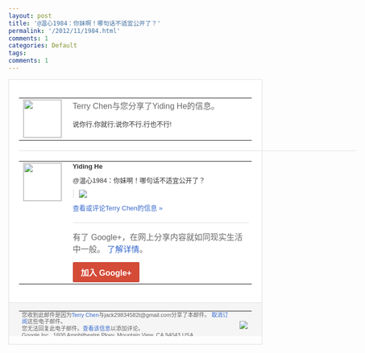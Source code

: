 ```yaml
---
layout: post
title: '@温心1984：你妹啊！哪句话不适宜公开了？'
permalink: '/2012/11/1984.html'
comments: 1
categories: Default
tags: 
comments: 1
---
```

<div style="border:solid 1px #dfdfdf;color:#686868;font:13px Arial"><div style="background-color:#fff;padding:20px;"><table cellpadding="0" cellspacing="0"><tr><td style="padding-right:15px;vertical-align:top"><a href="https://plus.google.com/_/notifications/emlink?emrecipient=110200756825219614165&amp;emid=CIDn1P_svLMCFUY4QAod-2MAAA&amp;path=%2F108643996575278738906&amp;dt=1352291121973&amp;uob=8"><img height="75" src="https://lh3.googleusercontent.com/-KKRGTyJ5Bl0/AAAAAAAAAAI/AAAAAAAAEEY/jllxqER5dCk/s75-c-k-a/photo.jpg" style="border:solid 1px #cccccc;" width="75"/></a></td><td style="width:578px;color:#333;font:13px Arial;vertical-align:top"><div style="color:#686868;font:16px Arial;padding-bottom:15px">Terry Chen与您分享了Yiding He的信息。</div><div style="padding-bottom:10px">说你行,你就行;说你不行,行也不行!</div></td></tr></table><div style="margin:20px 0;border-bottom:solid 1px #dfdfdf;width:670px"></div><table cellpadding="0" cellspacing="0"><tr><td style="padding-right:15px;vertical-align:top"><a href="https://plus.google.com/_/notifications/emlink?emrecipient=110200756825219614165&amp;emid=CIDn1P_svLMCFUY4QAod-2MAAA&amp;path=%2F112702840521030751111&amp;dt=1352291121973&amp;uob=8"><img height="75" src="https://lh5.googleusercontent.com/-vTBAwqnoDpg/AAAAAAAAAAI/AAAAAAAANAY/1lt33UKibQA/s75-c-k-a/photo.jpg" style="border:solid 1px #cccccc;" width="75"/></a></td><td style="width:578px;color:#333;font:13px Arial;vertical-align:top"><div style="font-weight:bold;padding-bottom:10px">Yiding He</div><div style="padding-bottom:10px">@温心1984：你妹啊！哪句话不适宜公开<wbr/>了？</div><div style="margin-bottom:10px;padding-left:10px; border-left:2px solid #EAEAEA"><span style="margin-right:5px"><a href="https://plus.google.com/_/notifications/emlink?emrecipient=110200756825219614165&amp;emid=CIDn1P_svLMCFUY4QAod-2MAAA&amp;path=%2F108643996575278738906%2Fposts%2FFDC6y2UaSaG%3Fgpinv%3DAMIXal_sRY3NLMVS8hOfOLAApku1syNggHPj8fjzr9NDhD4vP6eaB16pTMdp9OZJZN3SwVHHhCCGQ28Vfb8TsIgd86AGeZFnrPA2oATYEemWbq4ZImWELD4&amp;dt=1352291121973&amp;uob=8" style="color:#3366CC;text-decoration:none;"><img border="0" src="https://lh3.googleusercontent.com/-lr9Bu-UmE9c/UJpRFllyGgI/AAAAAAAASPI/-WojpjRg-zU/h120/6b592247gw1dympnjx8epj.jpg" style="max-height:200px;max-width:275px"/></a></span></div><a href="https://plus.google.com/_/notifications/emlink?emrecipient=110200756825219614165&amp;emid=CIDn1P_svLMCFUY4QAod-2MAAA&amp;path=%2F108643996575278738906%2Fposts%2FFDC6y2UaSaG%3Fgpinv%3DAMIXal_sRY3NLMVS8hOfOLAApku1syNggHPj8fjzr9NDhD4vP6eaB16pTMdp9OZJZN3SwVHHhCCGQ28Vfb8TsIgd86AGeZFnrPA2oATYEemWbq4ZImWELD4&amp;dt=1352291121973&amp;uob=8" style="color:#3366CC;text-decoration:none">查看或评论Terry Chen的信息 »</a><div style="margin-top:20px;border-top:solid 1px #dfdfdf"><div style="padding:15px 0;color:#686868;font:16px Arial">有了 Google+，在网上分享内容就如同现实生活中一般。 <a href="http://www.google.com/+/learnmore/" style="color:#3366CC;text-decoration:none">了解详情</a>。</div><a href="https://plus.google.com/_/notifications/emlink?emrecipient=110200756825219614165&amp;emid=CIDn1P_svLMCFUY4QAod-2MAAA&amp;path=%2F%3Fgpinv%3DAMIXal_sRY3NLMVS8hOfOLAApku1syNggHPj8fjzr9NDhD4vP6eaB16pTMdp9OZJZN3SwVHHhCCGQ28Vfb8TsIgd86AGeZFnrPA2oATYEemWbq4ZImWELD4&amp;dt=1352291121973&amp;uob=8" style="display:inline-block;padding:7px 15px;background-color:#d44b38; color:#fff;font-size:16px; font-weight:bold;border-radius:2px;-webkit-border-radius:2px; -moz-border-radius:2px;border:solid 1px #c43b28; white-space:nowrap;text-decoration:none">加入 Google+</a></div></td></tr></table></div><div style="border-top:solid 1px #dfdfdf;padding:0 20px; background-color:#f5f5f5"><table cellpadding="0" cellspacing="0" style="height:50px"><tbody><tr><td style="vertical-align:middle;width:100%; color:#636363;font:11px Arial; line-height:120%">您收到此邮件是因为<a href="https://plus.google.com/_/notifications/emlink?emrecipient=110200756825219614165&amp;emid=CIDn1P_svLMCFUY4QAod-2MAAA&amp;path=%2F108643996575278738906%3Fgpinv%3DAMIXal_sRY3NLMVS8hOfOLAApku1syNggHPj8fjzr9NDhD4vP6eaB16pTMdp9OZJZN3SwVHHhCCGQ28Vfb8TsIgd86AGeZFnrPA2oATYEemWbq4ZImWELD4&amp;dt=1352291121973&amp;uob=8" style="color:#3366CC;text-decoration:none">Terry Chen</a>与jack29834582t@gmail.com分享了本邮件。 <a href="https://plus.google.com/_/notifications/emlink?emrecipient=110200756825219614165&amp;emid=CIDn1P_svLMCFUY4QAod-2MAAA&amp;path=%2F_%2Fnonplus%2Femailsettings%3Fgpinv%3DAMIXal_sRY3NLMVS8hOfOLAApku1syNggHPj8fjzr9NDhD4vP6eaB16pTMdp9OZJZN3SwVHHhCCGQ28Vfb8TsIgd86AGeZFnrPA2oATYEemWbq4ZImWELD4%26est%3DADH5u8Vg6dlPl5Y0j7kINeoNIpC2QOPdyZhFW27_eYvkx1stvRU4ko_7kpcW_ISOCyMUYR4QrKMNqENLIEgGv324QTS6n7eh9jvcWIrnUII0M1Oeb2xkNgXfGkOke96SG74hMP_pJfsc59dzEL0OXi0kzuw7cymchw&amp;dt=1352291121973&amp;uob=8" style="color:#3366CC;text-decoration:none">取消订阅</a>这些电子邮件。<br/>您无法回复此电子邮件。<a href="https://plus.google.com/_/notifications/emlink?emrecipient=110200756825219614165&amp;emid=CIDn1P_svLMCFUY4QAod-2MAAA&amp;path=%2F108643996575278738906%2Fposts%2FFDC6y2UaSaG%3Fgpinv%3DAMIXal_sRY3NLMVS8hOfOLAApku1syNggHPj8fjzr9NDhD4vP6eaB16pTMdp9OZJZN3SwVHHhCCGQ28Vfb8TsIgd86AGeZFnrPA2oATYEemWbq4ZImWELD4&amp;dt=1352291121973&amp;uob=8" style="color:#3366CC;text-decoration:none">查看该信息</a>以添加评论。<br/>Google Inc., 1600 Amphitheatre Pkwy, Mountain View, CA 94043 USA<br/></td><td><img src="https://ssl.gstatic.com/s2/oz/images/notifications/logo/google-plus-6617a72bb36cc548861652780c9e6ff1.png"/></td></tr></tbody></table></div></div>